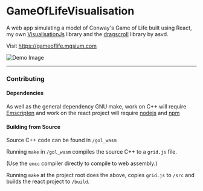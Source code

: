 # GameOfLifeVisualisation

A web app simulating a model of Conway's Game of Life built using React, my own [VisualisationJs][VisJS_link] library and the [dragscroll][dragscrolljs_link] library by asvd.


Visit https://gameoflife.mgsium.com

![Demo Image](https://user-images.githubusercontent.com/46031748/193268952-efaad4b3-13d7-4b95-9953-dddadeef189b.png)

[dragscrolljs_link]: https://github.com/asvd/dragscroll
[VisJS_link]: https://github.com/mgsium/VisualisationJs

---

### Contributing

#### **Dependencies**

As well as the general dependency GNU make, work on C++ will require [Emscripten](https://emscripten.org/docs/getting_started/downloads.html) and work on the react project will require [nodejs](https://docs.npmjs.com/downloading-and-installing-node-js-and-npm) and [npm](https://docs.npmjs.com/downloading-and-installing-node-js-and-npm)

#### **Building from Source**

Source C++ code can be found in `/gol_wasm`

Running `make` in `/gol_wasm` compiles the source C++ to a `grid.js` file.

(Use the `emcc` compiler directly to compile to web assembly.)

Running `make` at the project root does the above, copies `grid.js` to `/src` and builds the react project to `/build`.